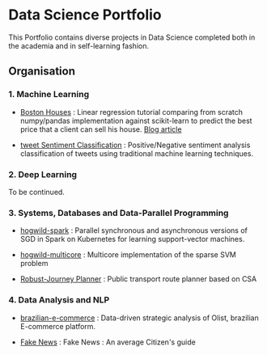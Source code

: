 # Data Science Portfolio
This Portfolio contains diverse projects in Data Science completed both in the academia and in self-learning fashion.

## Organisation

  ### 1. Machine Learning
  - [Boston Houses](https://github.com/Mortiniera/Data_Science_Portfolio/blob/master/Machine%20Learning%20Series/Boston_houses_Linear_Regression.ipynb) : Linear regression tutorial comparing from scratch numpy/pandas implementation against scikit-learn to predict the best price that a client can sell his house. [Blog article](https://medium.com/@farrel.mortys/predicting-boston-housing-prices-step-by-step-linear-regression-tutorial-from-scratch-in-python-c50a09b70b22)
  
  - [tweet Sentiment Classification](https://github.com/Mortiniera/Tweet_Sentiment_Analysis) : Positive/Negative sentiment analysis classification of tweets using traditional machine learning techniques.


  ### 2. Deep Learning
  To be continued.
  
  ### 3. Systems, Databases and Data-Parallel Programming
  - [hogwild-spark](https://github.com/Mortiniera/hogwild-spark) : Parallel synchronous and asynchronous versions of SGD in Spark on Kubernetes for learning support-vector machines.

  - [hogwild-multicore](https://github.com/Mortiniera/hogwild-multicore) : Multicore implementation of the sparse SVM problem
  
  - [Robust-Journey Planner]( https://github.com/Mortiniera/Robust_Journey_Planning) :  Public transport route planner based on CSA

  ### 4. Data Analysis and NLP
  - [brazilian-e-commerce](https://github.com/Mortiniera/brazilian-e-commerce) : Data-driven strategic analysis of Olist, brazilian E-commerce platform. 
   
  - [Fake News](https://github.com/Mortiniera/Fake_News) : Fake News : An average Citizen's guide


